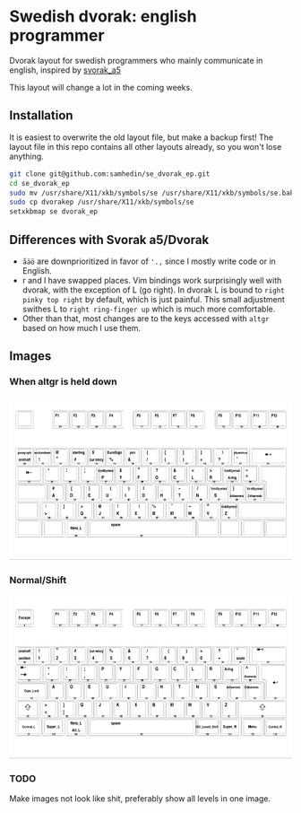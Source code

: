 # Swedish dvorak: english programmer
Dvorak layout for swedish programmers who mainly communicate in english, inspired by [svorak_a5](http://aoeu.info/s/dvorak/svorak)

This layout will change a lot in the coming weeks.
## Installation
It is easiest to overwrite the old layout file, but make a backup first! The layout file in this repo contains all other layouts already, so you won't lose anything.
``` bash
git clone git@github.com:samhedin/se_dvorak_ep.git
cd se_dvorak_ep
sudo mv /usr/share/X11/xkb/symbols/se /usr/share/X11/xkb/symbols/se.bak
sudo cp dvorakep /usr/share/X11/xkb/symbols/se
setxkbmap se dvorak_ep
```

## Differences with Svorak a5/Dvorak
- `åäö` are downprioritized in favor of `'.,` since I mostly write code or in English.
- r and l have swapped places. Vim bindings work surprisingly well with dvorak, with the exception of L (go right). In dvorak L is bound to `right pinky top right` by default, which is just painful. This small adjustment swithes L to `right ring-finger up` which is much more comfortable.
- Other than that, most changes are to the keys accessed with `altgr` based on how much I use them.
## Images
### When altgr is held down
![Layout l2](layout2.png "l2 layout")

### Normal/Shift
![Layout l1](layout1.png "l1 layout")

### TODO
Make images not look like shit, preferably show all levels in one image.
